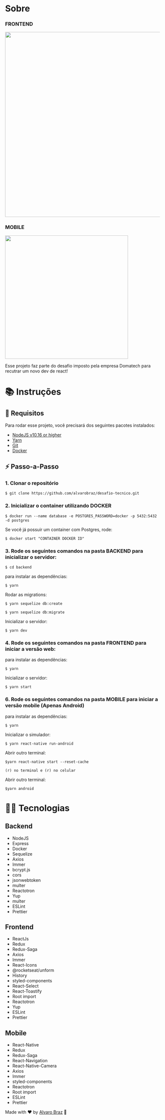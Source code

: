 
#  Sobre

### FRONTEND
<img src="https://uploaddeimagens.com.br/images/003/050/799/original/WhatsApp_Image_2021-01-25_at_00.38.41.jpeg?1611546036" width=600>

### MOBILE
<img src="https://uploaddeimagens.com.br/images/003/050/800/original/WhatsApp_Image_2021-01-25_at_00.33.40.jpeg?1611546070" width=400>

Esse projeto faz parte do desafio imposto pela empresa Domatech para recutrar um novo dev de react!

# 📚 Instruções

## 🚨 Requisitos

Para rodar esse projeto, você precisará dos seguintes pacotes instalados:

* [NodeJS v10.16 or higher](https://nodejs.org/en/)
* [Yarn](https://yarnpkg.com/)
* [Git](https://git-scm.com/)
* [Docker](https://www.docker.com/)

## ⚡ Passo-a-Passo

### 1. Clonar o repositório

    $ git clone https://github.com/alvarobraz/desafio-tecnico.git

### 2. Inicializar o container utilizando DOCKER

    $ docker run --name database -e POSTGRES_PASSWORD=docker -p 5432:5432 -d postgres

Se você já possuir um container com Postgres, rode:
    
    $ docker start "CONTAINER DOCKER ID"


### 3. Rode os seguintes comandos na pasta BACKEND para inicializar o servidor:

    $ cd backend

para instalar as dependências:

    $ yarn

Rodar as migrations:

    $ yarn sequelize db:create

    $ yarn sequelize db:migrate


Inicializar o servidor:

    $ yarn dev

### 4. Rode os seguintes comandos na pasta FRONTEND para iniciar a versão web:

para instalar as dependências:

    $ yarn

Inicializar o servidor:

    $ yarn start

### 6. Rode os seguintes comandos na pasta MOBILE para iniciar a versão mobile (Apenas Android)

para instalar as dependências:

    $ yarn

Inicializar o simulador:

    $ yarn react-native run-android

Abrir outro terminal:

    $yarn react-native start --reset-cache

    (r) no terminal e (r) no celular

Abrir outro terminal:

    $yarn android




# 👨‍💻 Tecnologias

## Backend

* NodeJS
* Express
* Docker
* Sequelize
* Axios
* Immer
* bcrypt.js
* cors
* jsonwebtoken
* multer
* Reactotron
* Yup
* multer
* ESLint
* Prettier

## Frontend

* ReactJs
* Redux
* Redux-Saga
* Axios
* Immer
* React-Icons
* @rocketseat/unform
* History
* styled-components
* React-Select
* React-Toastify
* Root import
* Reactotron
* Yup
* ESLint
* Prettier

## Mobile

* React-Native
* Redux
* Redux-Saga
* React-Navigation
* React-Native-Camera
* Axios
* Immer
* styled-components
* Reactotron
* Root import
* ESLint
* Prettier


Made with ❤️ by [Alvaro Braz](https://www.linkedin.com/in/%C3%A1lvaro-adriano-braz-8b718425/) 🤙
